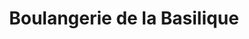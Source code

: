 ---
title: "Boulangerie de la Basilique"
url: /bonsecours/boulangerie-de-la-basilique/
shop: Bäckerei
---